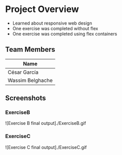 # Project Overview

- Learned about responsive web design
- One exercise was completed without flex
- One exercise was completed using flex containers

## Team Members

| Name             |
|------------------|
| César García     |
| Wassim Belghache |

## Screenshots
### ExerciseB
![Exercise B final output]./ExerciseB.gif

### ExerciseC
![Exercise C final output]./ExerciseC.gif